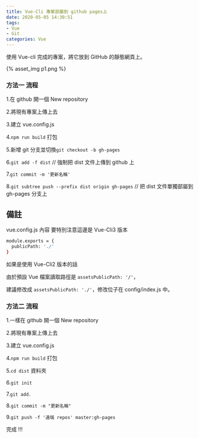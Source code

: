```yaml
---
title: Vue-Cli 專案部屬到 github pages上
date: 2020-05-05 14:30:51
tags:
- Vue
- Git
categories: Vue
---
```


使用 Vue-cli 完成的專案，將它放到 GitHub 的靜態網頁上。

<!-- more -->

{% asset_img p1.png %}

### 方法一 流程

1.在 github 開一個 New repository

2.將現有專案上傳上去

3.建立 vue.config.js

4.```npm run build``` 打包

5.新增 git 分支並切換``` git checkout -b gh-pages ```

6.```git add -f dist```  // 強制把 dist 文件上傳到 github 上

7.```git commit -m '更新名稱'```

8.```git subtree push --prefix dist origin gh-pages``` // 把 dist 文件單獨部屬到 gh-pages 分支上

## 備註 
vue.config.js 內容
要特別注意這邊是 Vue-Cli3 版本

```bash
module.exports = {
  publicPath: './'
}
```
如果是使用 Vue-Cli2 版本的話

由於預設 Vue 檔案讀取路徑是 ```assetsPublicPath: '/'```，

建議修改成 ```assetsPublicPath: './'```，修改位子在 config/index.js 中。

### 方法二 流程

1.一樣在 github 開一個 New repository

2.將現有專案上傳上去

3.建立 vue.config.js

4.```npm run build``` 打包

5.```cd dist``` 資料夾

6.```git init```

7.```git add.```

8.```git commit -m "更新名稱"```

9.```git push -f '遠端 repos' master:gh-pages```

完成 !!!
